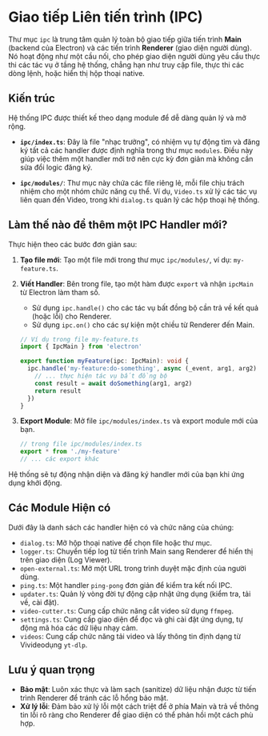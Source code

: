 # Giao tiếp Liên tiến trình (IPC)

Thư mục `ipc` là trung tâm quản lý toàn bộ giao tiếp giữa tiến trình **Main** (backend của Electron) và các tiến trình **Renderer** (giao diện người dùng). Nó hoạt động như một cầu nối, cho phép giao diện người dùng yêu cầu thực thi các tác vụ ở tầng hệ thống, chẳng hạn như truy cập file, thực thi các dòng lệnh, hoặc hiển thị hộp thoại native.

## Kiến trúc

Hệ thống IPC được thiết kế theo dạng module để dễ dàng quản lý và mở rộng.

- **`ipc/index.ts`**: Đây là file "nhạc trưởng", có nhiệm vụ tự động tìm và đăng ký tất cả các handler được định nghĩa trong thư mục `modules`. Điều này giúp việc thêm một handler mới trở nên cực kỳ đơn giản mà không cần sửa đổi logic đăng ký.

- **`ipc/modules/`**: Thư mục này chứa các file riêng lẻ, mỗi file chịu trách nhiệm cho một nhóm chức năng cụ thể. Ví dụ, `Video.ts` xử lý các tác vụ liên quan đến Video, trong khi `dialog.ts` quản lý các hộp thoại hệ thống.

## Làm thế nào để thêm một IPC Handler mới?

Thực hiện theo các bước đơn giản sau:

1.  **Tạo file mới**: Tạo một file mới trong thư mục `ipc/modules/`, ví dụ: `my-feature.ts`.

2.  **Viết Handler**: Bên trong file, tạo một hàm được `export` và nhận `ipcMain` từ Electron làm tham số.
    - Sử dụng `ipc.handle()` cho các tác vụ bất đồng bộ cần trả về kết quả (hoặc lỗi) cho Renderer.
    - Sử dụng `ipc.on()` cho các sự kiện một chiều từ Renderer đến Main.

    ```typescript
    // Ví dụ trong file my-feature.ts
    import { IpcMain } from 'electron'

    export function myFeature(ipc: IpcMain): void {
      ipc.handle('my-feature:do-something', async (_event, arg1, arg2) => {
        // ... thực hiện tác vụ bất đồng bộ
        const result = await doSomething(arg1, arg2)
        return result
      })
    }
    ```

3.  **Export Module**: Mở file `ipc/modules/index.ts` và export module mới của bạn.

    ```typescript
    // trong file ipc/modules/index.ts
    export * from './my-feature'
    // ... các export khác
    ```

Hệ thống sẽ tự động nhận diện và đăng ký handler mới của bạn khi ứng dụng khởi động.

## Các Module Hiện có

Dưới đây là danh sách các handler hiện có và chức năng của chúng:

- `dialog.ts`: Mở hộp thoại native để chọn file hoặc thư mục.
- `logger.ts`: Chuyển tiếp log từ tiến trình Main sang Renderer để hiển thị trên giao diện (Log Viewer).
- `open-external.ts`: Mở một URL trong trình duyệt mặc định của người dùng.
- `ping.ts`: Một handler `ping-pong` đơn giản để kiểm tra kết nối IPC.
- `updater.ts`: Quản lý vòng đời tự động cập nhật ứng dụng (kiểm tra, tải về, cài đặt).
- `video-cutter.ts`: Cung cấp chức năng cắt video sử dụng `ffmpeg`.
- `settings.ts`: Cung cấp giao diện để đọc và ghi cài đặt ứng dụng, tự động mã hóa các dữ liệu nhạy cảm.
- `videos`: Cung cấp chức năng tải video và lấy thông tin định dạng từ Vivideodụng `yt-dlp`.

## Lưu ý quan trọng

- **Bảo mật**: Luôn xác thực và làm sạch (sanitize) dữ liệu nhận được từ tiến trình Renderer để tránh các lỗ hổng bảo mật.
- **Xử lý lỗi**: Đảm bảo xử lý lỗi một cách triệt để ở phía Main và trả về thông tin lỗi rõ ràng cho Renderer để giao diện có thể phản hồi một cách phù hợp.
